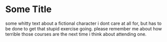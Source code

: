 # Some Title
some whitty text about a fictional character i dont care at all for, but has to be done to get that stupid exercise going. please remember me about how terrible those courses are the next time i think about attending one.
